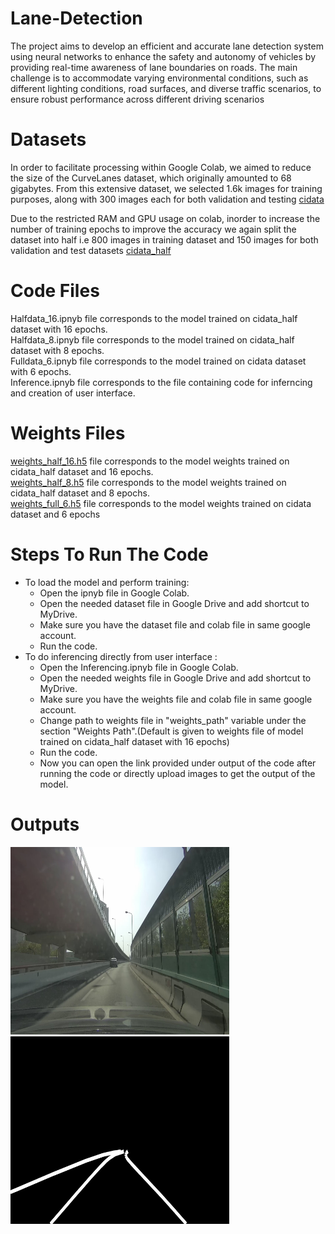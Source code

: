 # Lane-Detection
The project aims to develop an efficient and accurate lane detection system using neural
networks to enhance the safety and autonomy of vehicles by providing real-time awareness
of lane boundaries on roads. The main challenge is to accommodate varying environmental
conditions, such as different lighting conditions, road surfaces, and diverse traffic scenarios,
to ensure robust performance across different driving scenarios

# Datasets
In order to facilitate processing within Google Colab, we aimed to reduce the size of the
CurveLanes dataset, which originally amounted to 68 gigabytes. From this extensive dataset,
we selected 1.6k images for training purposes, along with 300 images each for both validation
and testing <a href="https://drive.google.com/drive/folders/1vKLdiW1aEzlqbNBHwZiZlwQwgu82bOQ5?usp=sharing" target="_blank">cidata</a>

Due to the restricted RAM and GPU usage on colab, inorder to increase the number of
training epochs to improve the accuracy we again split the dataset into half i.e 800 images
in training dataset and 150 images for both validation and test datasets <a href="https://drive.google.com/drive/folders/1oB77rdmKt3x-EYacWD2fzesLO2mDxiSL?usp=sharing" target="_blank">cidata_half</a>

# Code Files
Halfdata_16.ipnyb file corresponds to the model trained on cidata_half dataset with 16 epochs.<br />
Halfdata_8.ipnyb file corresponds to the model trained on cidata_half dataset with 8 epochs.<br />
Fulldata_6.ipnyb file corresponds to the model trained on cidata dataset with 6 epochs. <br/>
Inference.ipnyb file corresponds to the file containing code for inferncing and creation of user interface.

# Weights Files
<a href="https://drive.google.com/file/d/1MtOogyk-_M2TXynyITVe1Ym5NGdZgoJP/view?usp=sharing" target="_blank">weights_half_16.h5</a> file corresponds to the model weights trained on cidata_half dataset and 16 epochs. <br/>
<a href="https://drive.google.com/file/d/1C26FCTcfDzg6LyTpFuvFC1DPbY72NGab/view?usp=sharing" target="_blank">weights_half_8.h5</a> file corresponds to the model weights trained on cidata_half dataset and 8 epochs. <br/>
<a href="https://drive.google.com/file/d/12gwN-XOWrpfUATAwPK3gC-bpZHx_C47G/view?usp=sharing" target="_blank">weights_full_6.h5</a> file corresponds to the model weights trained on cidata dataset and 6 epochs

# Steps To Run The Code
* To load the model and perform training:
  - Open the ipnyb file in Google Colab.
  - Open the needed dataset file in Google Drive and add shortcut to MyDrive.
  - Make sure you have the dataset file and colab file in same google account.
  - Run the code.
* To do inferencing directly from user interface :
  - Open the Inferencing.ipnyb file in Google Colab. 
  - Open the needed weights file in Google Drive and add shortcut to MyDrive.
  - Make sure you have the weights file and colab file in same google account.
  - Change path to weights file in "weights_path" variable under the section "Weights Path".(Default is given to weights file of model trained on cidata_half dataset with 16 epochs)
  - Run the code.
  - Now you can open the link provided under output of the code after running the code or directly upload images to get the output of the model.
  
# Outputs
<img src="images/1.jpg" width="350" height="300"> <img src="images/output1.png" width="350" height="300">
